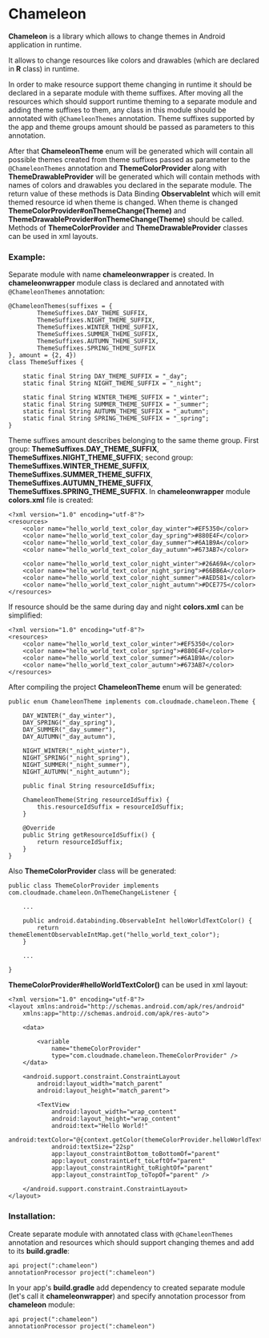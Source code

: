 # Chameleon

**Chameleon** is a library which allows to change themes in Android application in runtime.

It allows to change resources like colors and drawables (which are declared in **R** class) in runtime.

In order to make resource support theme changing in runtime it should be declared in a separate module with theme suffixes. After moving all the resources which should support runtime theming to a separate module and adding theme suffixes to them, any class in this module should be annotated with `@ChameleonThemes` annotation.
Theme suffixes supported by the app and theme groups amount should be passed as parameters to this annotation.

After that **ChameleonTheme** enum will be generated which will contain all possible themes created from theme suffixes passed as parameter to the `@ChameleonThemes` annotation and **ThemeColorProvider** along with **ThemeDrawableProvider** will be generated which will contain methods with names of colors and drawables you declared in the separate module. The return value of these methods is Data Binding **ObservableInt** which will emit themed resource id when theme is changed. When theme is changed **ThemeColorProvider#onThemeChange(Theme)** and **ThemeDrawableProvider#onThemeChange(Theme)** should be called. Methods of **ThemeColorProvider** and **ThemeDrawableProvider** classes can be used in xml layouts.

### Example:

Separate module with name **chameleonwrapper** is created. In **chameleonwrapper** module class is declared and annotated with `@ChameleonThemes` annotation:

    @ChameleonThemes(suffixes = {
            ThemeSuffixes.DAY_THEME_SUFFIX,
            ThemeSuffixes.NIGHT_THEME_SUFFIX,
            ThemeSuffixes.WINTER_THEME_SUFFIX,
            ThemeSuffixes.SUMMER_THEME_SUFFIX,
            ThemeSuffixes.AUTUMN_THEME_SUFFIX,
            ThemeSuffixes.SPRING_THEME_SUFFIX
    }, amount = {2, 4})
    class ThemeSuffixes {

        static final String DAY_THEME_SUFFIX = "_day";
        static final String NIGHT_THEME_SUFFIX = "_night";

        static final String WINTER_THEME_SUFFIX = "_winter";
        static final String SUMMER_THEME_SUFFIX = "_summer";
        static final String AUTUMN_THEME_SUFFIX = "_autumn";
        static final String SPRING_THEME_SUFFIX = "_spring";
    }
Theme suffixes amount describes belonging to the same theme group. First group: **ThemeSuffixes.DAY_THEME_SUFFIX**, **ThemeSuffixes.NIGHT_THEME_SUFFIX**; second group: **ThemeSuffixes.WINTER_THEME_SUFFIX**, **ThemeSuffixes.SUMMER_THEME_SUFFIX**, **ThemeSuffixes.AUTUMN_THEME_SUFFIX**, **ThemeSuffixes.SPRING_THEME_SUFFIX**.
In **chameleonwrapper** module **colors.xml** file is created:

    <?xml version="1.0" encoding="utf-8"?>
    <resources>
        <color name="hello_world_text_color_day_winter">#EF5350</color>
        <color name="hello_world_text_color_day_spring">#880E4F</color>
        <color name="hello_world_text_color_day_summer">#6A1B9A</color>
        <color name="hello_world_text_color_day_autumn">#673AB7</color>
    
        <color name="hello_world_text_color_night_winter">#26A69A</color>
        <color name="hello_world_text_color_night_spring">#66BB6A</color>
        <color name="hello_world_text_color_night_summer">#AED581</color>
        <color name="hello_world_text_color_night_autumn">#DCE775</color>
    </resources>
If resource should be the same during day and night **colors.xml** can be simplified:

    <?xml version="1.0" encoding="utf-8"?>
    <resources>
        <color name="hello_world_text_color_winter">#EF5350</color>
        <color name="hello_world_text_color_spring">#880E4F</color>
        <color name="hello_world_text_color_summer">#6A1B9A</color>
        <color name="hello_world_text_color_autumn">#673AB7</color>
    </resources>
After compiling the project **ChameleonTheme** enum will be generated:

    public enum ChameleonTheme implements com.cloudmade.chameleon.Theme {
    
        DAY_WINTER("_day_winter"),
        DAY_SPRING("_day_spring"),
        DAY_SUMMER("_day_summer"),
        DAY_AUTUMN("_day_autumn"),
    
        NIGHT_WINTER("_night_winter"),
        NIGHT_SPRING("_night_spring"),
        NIGHT_SUMMER("_night_summer"),
        NIGHT_AUTUMN("_night_autumn");
    
        public final String resourceIdSuffix;
    
        ChameleonTheme(String resourceIdSuffix) {
            this.resourceIdSuffix = resourceIdSuffix;
        }
    
        @Override
        public String getResourceIdSuffix() {
            return resourceIdSuffix;
        }
    }
Also **ThemeColorProvider** class will be generated:

    public class ThemeColorProvider implements com.cloudmade.chameleon.OnThemeChangeListener {
    
        ...
        
        public android.databinding.ObservableInt helloWorldTextColor() {
            return themeElementObservableIntMap.get("hello_world_text_color");
        }
        
        ...
        
    }
**ThemeColorProvider#helloWorldTextColor()** can be used in xml layout:

    <?xml version="1.0" encoding="utf-8"?>
    <layout xmlns:android="http://schemas.android.com/apk/res/android"
        xmlns:app="http://schemas.android.com/apk/res-auto">
    
        <data>
    
            <variable
                name="themeColorProvider"
                type="com.cloudmade.chameleon.ThemeColorProvider" />
        </data>
    
        <android.support.constraint.ConstraintLayout
            android:layout_width="match_parent"
            android:layout_height="match_parent">
    
            <TextView
                android:layout_width="wrap_content"
                android:layout_height="wrap_content"
                android:text="Hello World!"
                android:textColor="@{context.getColor(themeColorProvider.helloWorldTextColor())}"
                android:textSize="22sp"
                app:layout_constraintBottom_toBottomOf="parent"
                app:layout_constraintLeft_toLeftOf="parent"
                app:layout_constraintRight_toRightOf="parent"
                app:layout_constraintTop_toTopOf="parent" />
    
        </android.support.constraint.ConstraintLayout>
    </layout>

### Installation:

Create separate module with annotated class with `@ChameleonThemes` annotation and resources which should support changing themes and add to its **build.gradle**:
    
    api project(":chameleon")
    annotationProcessor project(":chameleon")
In your app's **build.gradle** add dependency to created separate module (let's call it **chameleonwrapper**) and specify annotation processor from **chameleon** module:
    
    api project(":chameleon")
    annotationProcessor project(":chameleon")